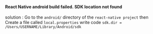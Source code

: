#### React Native android build failed. SDK location not found
solution : Go to the ```android/``` directory of the ```react-native project``` then Create a file called ```local.properties``` write code ```sdk.dir = /Users/USERNAME/Library/Android/sdk```
